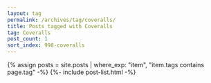 ```yaml
---
layout: tag
permalink: /archives/tag/coveralls/
title: Posts tagged with Coveralls
tag: Coveralls
post_count: 1
sort_index: 998-coveralls
---
```

{% assign posts = site.posts | where_exp: "item", "item.tags contains page.tag" -%}
{%- include post-list.html -%}
